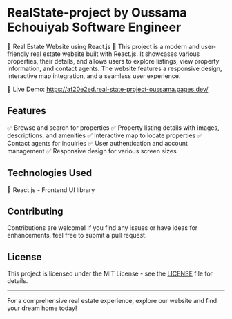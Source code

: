 # RealState-project   by Oussama Echouiyab Software Engineer 
🏡 Real Estate Website using React.js 🏡
This project is a modern and user-friendly real estate website built with React.js. It showcases various properties, their details, and allows users to explore listings, view property information, and contact agents. The website features a responsive design, interactive map integration, and a seamless user experience.

🔗 Live Demo: https://af20e2ed.real-state-project-oussama.pages.dev/

## Features

✅ Browse and search for properties
✅ Property listing details with images, descriptions, and amenities
✅ Interactive map to locate properties
✅ Contact agents for inquiries
✅ User authentication and account management
✅ Responsive design for various screen sizes

## Technologies Used

🔹 React.js - Frontend UI library

## Contributing

Contributions are welcome! If you find any issues or have ideas for enhancements, feel free to submit a pull request.

## License

This project is licensed under the MIT License - see the [LICENSE](LICENSE) file for details.

---

For a comprehensive real estate experience, explore our website and find your dream home today!
